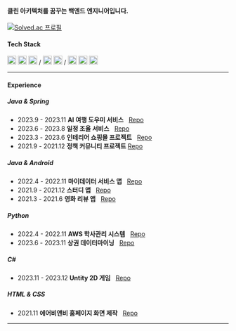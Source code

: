 ####  클린 아키텍처를 꿈꾸는 백엔드 엔지니어입니다. 

[![Solved.ac
프로필](http://mazassumnida.wtf/api/mini/generate_badge?boj=wldud2550)](https://solved.ac/wldud2550)

####  Tech Stack

<code><img height="20" src="https://profilinator.rishav.dev/skills-assets/java-original-wordmark.svg" alt="Java"></code>
<code><img height="20" src="https://profilinator.rishav.dev/skills-assets/python-original.svg" alt="Python"></code>
<code><img height="20" src="https://profilinator.rishav.dev/skills-assets/c-original.svg" alt="C"></code>
/
<code><img height="20" src="https://profilinator.rishav.dev/skills-assets/springio-icon.svg" alt="Spring"></code>
<code><img height="20" src="https://profilinator.rishav.dev/skills-assets/linux-original.svg" alt="Linux"></code>
/
<code><img height="20" src="https://profilinator.rishav.dev/skills-assets/amazonwebservices-original-wordmark.svg" alt="AWS"></code>
<code><img height="20" src="https://profilinator.rishav.dev/skills-assets/oracle-original.svg" alt="Oracle"></code>
<code><img height="20" src="https://profilinator.rishav.dev/skills-assets/mysql-original-wordmark.svg" alt="MySQL"></code>

---
####  Experience
##### **Java & Spring**
- 2023.9 - 2023.11 **AI 여행 도우미 서비스** &nbsp; [Repo](https://github.com/trippack-voyage/voyage-back)
- 2023.6 - 2023.8  **일정 조율 서비스** &nbsp; [Repo](https://github.com/lakedata/flag-app-back)
- 2023.3 - 2023.6 **인테리어 쇼핑몰 프로젝트** &nbsp; [Repo](https://github.com/M2DM-project/M2DM.ver2.0)
- 2021.9 - 2021.12  **정책 커뮤니티 프로젝트** [Repo](https://github.com/lakedata/Checkkeu)

##### **Java & Android**
- 2022.4 - 2022.11  **마이데이터 서비스 앱** &nbsp; [Repo](https://github.com/lakedata/22_HF146.git)
- 2021.9 - 2021.12  **스터디 앱** &nbsp; [Repo](https://github.com/lakedata/studyapp.git)
- 2021.3 - 2021.6 **영화 리뷰 앱** &nbsp; [Repo](https://github.com/lakedata/movieapp.git)

##### **Python**
- 2022.4 - 2022.11 **AWS 학사관리 시스템** &nbsp; [Repo](https://github.com/lakedata/22_HF166.git)
- 2023.6 - 2023.11 **상권 데이터마이닝** &nbsp; [Repo](https://github.com/lakedata/seoulStore.git)

##### **C#**
- 2023.11 - 2023.12 **Untity 2D 게임** &nbsp; [Repo](https://github.com/lakedata/UnityProject.git)

##### **HTML & CSS**
- 2021.11  **에어비앤비 홈페이지 화면 제작** &nbsp; [Repo](https://github.com/lakedata/Airbnb.git)
---
